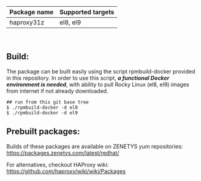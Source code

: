 | <nobr>Package name</nobr> | <nobr>Supported targets</nobr> |
| :--- | :--- |
| haproxy31z | <nobr>el8, el9</nobr> |
<br/>


## Build:

The package can be built easily using the script rpmbuild-docker provided
in this repository. In order to use this script, _**a functional Docker
environment is needed**_, with ability to pull Rocky Linux (el8, el9)
images from internet if not already downloaded.

```
## run from this git base tree
$ ./rpmbuild-docker -d el8
$ ./rpmbuild-docker -d el9
```

## Prebuilt packages:

Builds of these packages are available on ZENETYS yum repositories:<br/>
https://packages.zenetys.com/latest/redhat/

For alternatives, checkout HAProxy wiki:<br/>
https://github.com/haproxy/wiki/wiki/Packages
